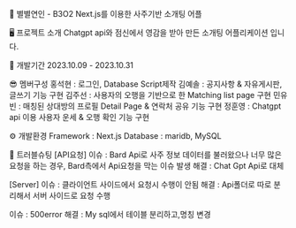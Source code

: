💛 별별연인 - B3O2
Next.js를 이용한 사주기반 소개팅 어플

🖥 프로젝트 소개
Chatgpt api와 점신에서 영감을 받아 만든 소개팅 어플리케이션 입니다.

📆 개발기간
2023.10.09 - 2023.10.31

😎 멤버구성
홍석현 : 로그인, Database Script제작
김예솔 : 공지사항 & 자유게시판, 글쓰기 기능 구현
김주선 : 사용자의 오행을 기반으로 한 Matching list page 구현
민유빈 : 매칭된 상대방의 프로필 Detail Page & 연락처 공유 기능 구현
정훈영 : Chatgpt api 이용 사용자 운세 & 오행 확인 기능 구현

⚙ 개발환경
Framework : Next.js
Database : maridb, MySQL

🚨 트러블슈팅
[API요청]
이슈 : Bard Api로 사주 정보 데이터를 불러왔으나 너무 많은 요청을 하는 경우,
Bard측에서 Api요청을 막는 이슈 발생
해결 : Chat Gpt Api로 대체

[Server] 이슈 : 클라이언트 사이드에서 요청시 수행이 안됨
해결 : Api폴더로 따로 분리해서 서버 사이드로 요청 수행

이슈 : 500error
해결 : My sql에서 테이블 분리하고,명칭 변경
